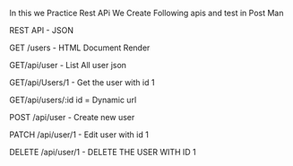 In this we Practice Rest APi We Create Following apis and test in Post Man


REST API - JSON 

GET /users - HTML Document Render

GET/api/user - List All user json
 
GET/api/Users/1 - Get the user with  id 1

GET/api/users/:id 
id = Dynamic url 


POST /api/user - Create new user

PATCH /api/user/1 - Edit user with id 1

DELETE /api/user/1 - DELETE THE USER WITH ID 1

 
